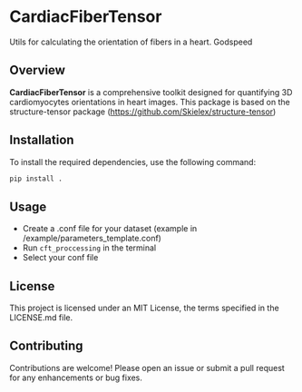 #  CardiacFiberTensor

Utils for calculating the orientation of fibers in a heart. Godspeed

## Overview
**CardiacFiberTensor** is a comprehensive toolkit designed for quantifying 3D cardiomyocytes orientations in heart images. This package is based on the structure-tensor package (https://github.com/Skielex/structure-tensor)

## Installation
To install the required dependencies, use the following command:
```sh
pip install .
```

## Usage

- Create a .conf file for your dataset (example in /example/parameters_template.conf)
- Run `cft_proccessing` in the terminal
- Select your conf file

## License

This project is licensed under an MIT License, the terms specified in the LICENSE.md file.

## Contributing

Contributions are welcome! Please open an issue or submit a pull request for any enhancements or bug fixes.
